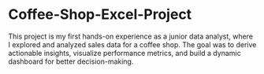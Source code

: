 # Coffee-Shop-Excel-Project
This project is my first hands-on experience as a junior data analyst, where I explored and analyzed sales data for a coffee shop. The goal was to derive actionable insights, visualize performance metrics, and build a dynamic dashboard for better decision-making.
